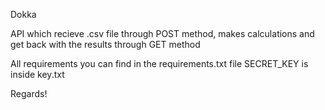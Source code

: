 Dokka 

API which recieve .csv file through POST method, makes calculations and get back with the results through GET method

All requirements you can find in the requirements.txt file
SECRET_KEY is inside key.txt

Regards!
